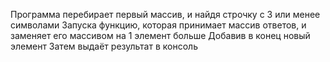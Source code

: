 Программа перебирает первый массив, и найдя строчку с 3 или менее символами
Запуска функцию, которая принимает массив ответов, и заменяет его массивом на 1 элемент больше
Добавив в конец новый элемент
Затем выдаёт результат в консоль
